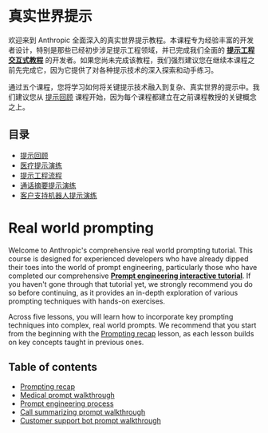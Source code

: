 # 真实世界提示

欢迎来到 Anthropic 全面深入的真实世界提示教程。本课程专为经验丰富的开发者设计，特别是那些已经初步涉足提示工程领域，并已完成我们全面的 **[提示工程交互式教程](../prompt_engineering_interactive_tutorial/README.md)** 的开发者。如果您尚未完成该教程，我们强烈建议您在继续本课程之前先完成它，因为它提供了对各种提示技术的深入探索和动手练习。

通过五个课程，您将学习如何将关键提示技术融入到复杂、真实世界的提示中。我们建议您从 [提示回顾](./01_prompting_recap.ipynb) 课程开始，因为每个课程都建立在之前课程教授的关键概念之上。

## 目录

* [提示回顾](./01_prompting_recap.ipynb)
* [医疗提示演练](./02_medical_prompt.ipynb)
* [提示工程流程](./03_prompt_engineering.ipynb)
* [通话摘要提示演练](./04_call_summarizer.ipynb)
* [客户支持机器人提示演练](./05_customer_support_ai.ipynb)

# Real world prompting

Welcome to Anthropic's comprehensive real world prompting tutorial. This course is designed for experienced developers who have already dipped their toes into the world of prompt engineering, particularly those who have completed our comprehensive **[Prompt engineering interactive tutorial](../prompt_engineering_interactive_tutorial/README.md)**. If you haven't gone through that tutorial yet, we strongly recommend you do so before continuing, as it provides an in-depth exploration of various prompting techniques with hands-on exercises.

Across five lessons, you will learn how to incorporate key prompting techniques into complex, real world prompts. We recommend that you start from the beginning with the [Prompting recap](./01_prompting_recap.ipynb) lesson, as each lesson builds on key concepts taught in previous ones.

## Table of contents

* [Prompting recap](./01_prompting_recap.ipynb)
* [Medical prompt walkthrough](./02_medical_prompt.ipynb)
* [Prompt engineering process](./03_prompt_engineering.ipynb)
* [Call summarizing prompt walkthrough](./04_call_summarizer.ipynb)
* [Customer support bot prompt walkthrough](./05_customer_support_ai.ipynb)
